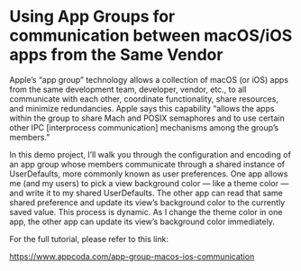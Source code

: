 # Using App Groups for communication between macOS/iOS apps from the Same Vendor

Apple’s “app group” technology allows a collection of macOS (or iOS) apps from the same development team, developer, vendor, etc., to all communicate with each other, coordinate functionality, share resources, and minimize redundancies. Apple says this capability “allows the apps within the group to share Mach and POSIX semaphores and to use certain other IPC [interprocess communication] mechanisms among the group’s members.”

In this demo project, I’ll walk you through the configuration and encoding of an app group whose members communicate through a shared instance of UserDefaults, more commonly known as user preferences. One app allows me (and my users) to pick a view background color — like a theme color — and write it to my shared UserDefaults. The other app can read that same shared preference and update its view’s background color to the currently saved value. This process is dynamic. As I change the theme color in one app, the other app can update its view’s background color immediately.

For the full tutorial, please refer to this link:

https://www.appcoda.com/app-group-macos-ios-communication
